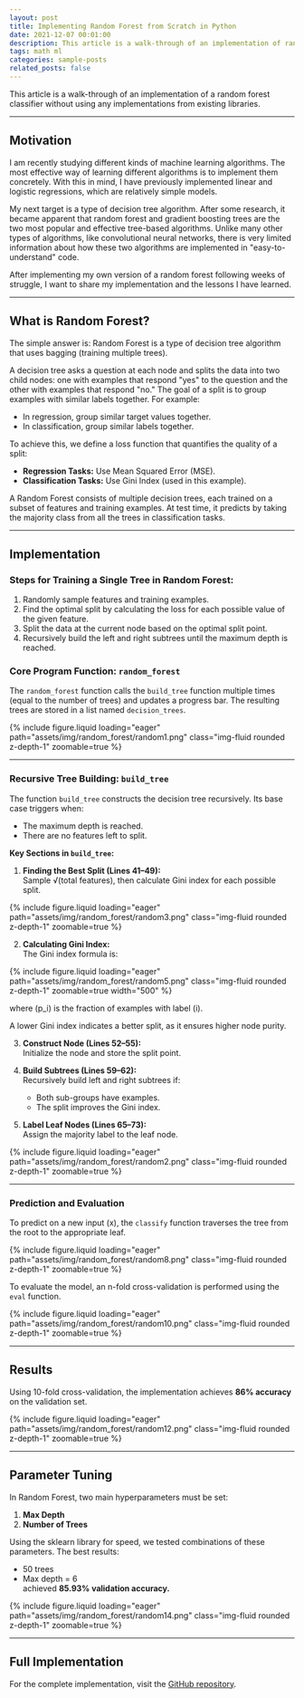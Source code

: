 ```yaml
---
layout: post
title: Implementing Random Forest from Scratch in Python
date: 2021-12-07 00:01:00
description: This article is a walk-through of an implementation of random forest classifier without using any implementations from existing libraries.
tags: math ml
categories: sample-posts
related_posts: false
---
```



This article is a walk-through of an implementation of a random forest classifier without using any implementations from existing libraries.

---

## Motivation

I am recently studying different kinds of machine learning algorithms. The most effective way of learning different algorithms is to implement them concretely. With this in mind, I have previously implemented linear and logistic regressions, which are relatively simple models.

My next target is a type of decision tree algorithm. After some research, it became apparent that random forest and gradient boosting trees are the two most popular and effective tree-based algorithms. Unlike many other types of algorithms, like convolutional neural networks, there is very limited information about how these two algorithms are implemented in "easy-to-understand" code.

After implementing my own version of a random forest following weeks of struggle, I want to share my implementation and the lessons I have learned.

---

## What is Random Forest?

The simple answer is: Random Forest is a type of decision tree algorithm that uses bagging (training multiple trees).

A decision tree asks a question at each node and splits the data into two child nodes: one with examples that respond "yes" to the question and the other with examples that respond "no." The goal of a split is to group examples with similar labels together. For example:
- In regression, group similar target values together.
- In classification, group similar labels together.

To achieve this, we define a loss function that quantifies the quality of a split:
- **Regression Tasks:** Use Mean Squared Error (MSE).
- **Classification Tasks:** Use Gini Index (used in this example).

A Random Forest consists of multiple decision trees, each trained on a subset of features and training examples. At test time, it predicts by taking the majority class from all the trees in classification tasks.

---

## Implementation

### Steps for Training a Single Tree in Random Forest:
1. Randomly sample features and training examples.
2. Find the optimal split by calculating the loss for each possible value of the given feature.
3. Split the data at the current node based on the optimal split point.
4. Recursively build the left and right subtrees until the maximum depth is reached.

### Core Program Function: `random_forest`

The `random_forest` function calls the `build_tree` function multiple times (equal to the number of trees) and updates a progress bar. The resulting trees are stored in a list named `decision_trees`.

<div class="d-flex justify-content-center">
    <div class="col-sm-10 mt-3 mt-md-0">
        {% include figure.liquid loading="eager" path="assets/img/random_forest/random1.png" class="img-fluid rounded z-depth-1" zoomable=true %}
    </div>
</div>

---

### Recursive Tree Building: `build_tree`

The function `build_tree` constructs the decision tree recursively. Its base case triggers when:
- The maximum depth is reached.
- There are no features left to split.

**Key Sections in `build_tree`:**
1. **Finding the Best Split (Lines 41–49):**  
   Sample √(total features), then calculate Gini index for each possible split.

<div class="d-flex justify-content-center">
    <div class="col-sm-10 mt-3 mt-md-0">
        {% include figure.liquid loading="eager" path="assets/img/random_forest/random3.png" class="img-fluid rounded z-depth-1" zoomable=true %}
    </div>
</div>

2. **Calculating Gini Index:**  
   The Gini index formula is: 

<div class="d-flex justify-content-center">
    <div class="col-sm-6 mt-3 mt-md-0">
        {% include figure.liquid loading="eager" path="assets/img/random_forest/random5.png" class="img-fluid rounded z-depth-1" zoomable=true width="500" %}
    </div>
</div>

   where \(p_i\) is the fraction of examples with label \(i\).

   A lower Gini index indicates a better split, as it ensures higher node purity.

3. **Construct Node (Lines 52–55):**  
   Initialize the node and store the split point.

4. **Build Subtrees (Lines 59–62):**  
   Recursively build left and right subtrees if:
   - Both sub-groups have examples.
   - The split improves the Gini index.

5. **Label Leaf Nodes (Lines 65–73):**  
   Assign the majority label to the leaf node.

<div class="d-flex justify-content-center">
    <div class="col-sm-12 mt-3 mt-md-0">
        {% include figure.liquid loading="eager" path="assets/img/random_forest/random2.png" class="img-fluid rounded z-depth-1" zoomable=true %}
    </div>
</div>

---

### Prediction and Evaluation

To predict on a new input \(x\), the `classify` function traverses the tree from the root to the appropriate leaf.

<div class="d-flex justify-content-center">
    <div class="col-sm-10 mt-3 mt-md-0">
        {% include figure.liquid loading="eager" path="assets/img/random_forest/random8.png" class="img-fluid rounded z-depth-1" zoomable=true %}
    </div>
</div>

To evaluate the model, an n-fold cross-validation is performed using the `eval` function.

<div class="d-flex justify-content-center">
    <div class="col-sm-10 mt-3 mt-md-0">
        {% include figure.liquid loading="eager" path="assets/img/random_forest/random10.png" class="img-fluid rounded z-depth-1" zoomable=true %}
    </div>
</div>

---

## Results

Using 10-fold cross-validation, the implementation achieves **86% accuracy** on the validation set.

<div class="d-flex justify-content-center">
    <div class="col-sm-12 mt-3 mt-md-0">
        {% include figure.liquid loading="eager" path="assets/img/random_forest/random12.png" class="img-fluid rounded z-depth-1" zoomable=true %}
    </div>
</div>

---

## Parameter Tuning

In Random Forest, two main hyperparameters must be set:
1. **Max Depth**
2. **Number of Trees**

Using the sklearn library for speed, we tested combinations of these parameters. The best results:
- 50 trees
- Max depth = 6  
  achieved **85.93% validation accuracy.**

<div class="d-flex justify-content-center">
    <div class="col-sm-10 mt-3 mt-md-0">
        {% include figure.liquid loading="eager" path="assets/img/random_forest/random14.png" class="img-fluid rounded z-depth-1" zoomable=true %}
    </div>
</div>

---

## Full Implementation

For the complete implementation, visit the [GitHub repository](https://github.com/Richard5678/Machine-Learning/blob/main/heart%20problem%20-%20random%20forest.ipynb).
